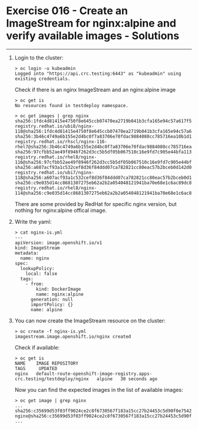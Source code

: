 # Exercise 016 - Create an ImageStream for nginx:alpine and verify available images - Solutions

---

1. Login to the cluster:

   ```console
   > oc login -u kubeadmin
   Logged into "https://api.crc.testing:6443" as "kubeadmin" using existing credentials.
   ```

   Check if there is an nginx ImageStream and an nginx:alpine image

   ```console
   > oc get is
   No resources found in testdeploy namespace.

   > oc get images | grep nginx
   sha256:1fdc4d81415e4750f8e645ccb07470ea2719b041b3cfa165e94c57a617f56585   registry.redhat.io/ubi8/nginx-118@sha256:1fdc4d81415e4750f8e645ccb07470ea2719b041b3cfa165e94c57a617f56585
   sha256:3b46c4749a6b155e2d4bc0f7a83706e70fdac9884080cc785716ea10b1d19cf0   registry.redhat.io/rhscl/nginx-116-rhel7@sha256:3b46c4749a6b155e2d4bc0f7a83706e70fdac9884080cc785716ea10b1d19cf0
   sha256:97cfbb52ae49f8946f262d3cc5b5df05b067510c16e9fd7c905e44bfa113ed35   registry.redhat.io/rhel8/nginx-116@sha256:97cfbb52ae49f8946f262d3cc5b5df05b067510c16e9fd7c905e44bfa113ed35
   sha256:a607acf93a1c532cef8d36f84ddd07ca782821cc80eac57b2bceb0d142d02d50   registry.redhat.io/ubi7/nginx-118@sha256:a607acf93a1c532cef8d36f84ddd07ca782821cc80eac57b2bceb0d142d02d50
   sha256:c9e035d14cc8681307275eb62a2b2a054048121941ba70e68e1c6ac89dc875ed   registry.redhat.io/rhel8/nginx-114@sha256:c9e035d14cc8681307275eb62a2b2a054048121941ba70e68e1c6ac89dc875ed
   ```

   There are some provided by RedHat for specific nginx version, but nothing for
   nginx:alpine offical image.

2. Write the yaml:

   ```console
   > cat nginx-is.yml
   ---
   apiVersion: image.openshift.io/v1
   kind: ImageStream
   metadata:
     name: nginx
   spec:
     lookupPolicy:
       local: false
     tags:
       - from:
           kind: DockerImage
           name: nginx:alpine
         generation: null
         importPolicy: {}
         name: alpine
   ```

3. You can now create the ImageStream resource on the cluster:

   ```console
   > oc create -f nginx-is.yml
   imagestream.image.openshift.io/nginx created
   ```

   Check if available:

   ```console
   > oc get is
   NAME    IMAGE REPOSITORY                                                           TAGS     UPDATED
   nginx   default-route-openshift-image-registry.apps-crc.testing/testdeploy/nginx   alpine   30 seconds ago
   ```

   Now you can find the expected images in the list of available images:

   ```console
   > oc get image | grep nginx
   ...
   sha256:c35699d53f03ff9024ce2c8f6730567f183a15cc27b24453c5d90f0e7542daea   nginx@sha256:c35699d53f03ff9024ce2c8f6730567f183a15cc27b24453c5d90f0e7542daea
   ...
   ```
